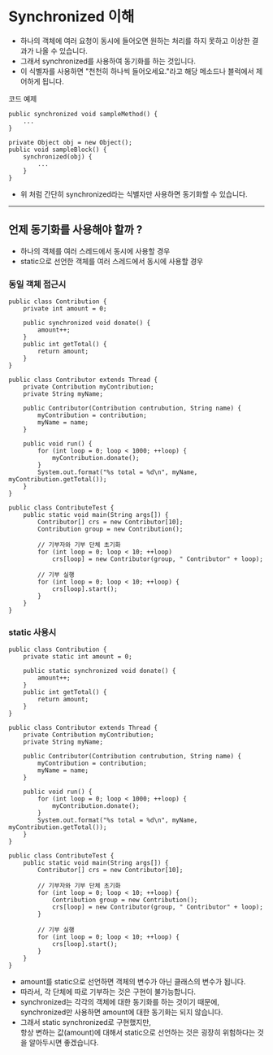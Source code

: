 # Synchronized 이해
* 하나의 객체에 여러 요청이 동시에 들어오면 원하는 처리를 하지 못하고 이상한 결과가 나올 수 있습니다.
* 그래서 synchronized를 사용하여 동기화를 하는 것입니다.
* 이 식별자를 사용하면 "천천히 하나씩 들어오세요."라고 해당 메소드나 블럭에서 제어하게 됩니다.

코드 예제
```
public synchronized void sampleMethod() {
    ...
}

private Object obj = new Object();
public void sampleBlock() {
    synchronized(obj) {
        ...
    }
}
```
* 위 처럼 간단히 synchronized라는 식별자만 사용하면 동기화할 수 있습니다.

---

## 언제 동기화를 사용해야 할까 ?
* 하나의 객체를 여러 스레드에서 동시에 사용할 경우
* static으로 선언한 객체를 여러 스레드에서 동시에 사용할 경우

### 동일 객체 접근시
```
public class Contribution {
    private int amount = 0;
    
    public synchronized void donate() {
        amount++;
    }
    public int getTotal() {
        return amount;
    }
}
```
```
public class Contributor extends Thread {
    private Contribution myContribution;
    private String myName;
    
    public Contributor(Contribution contrubution, String name) {
        myContribution = contribution;
        myName = name;
    }
    
    public void run() {
        for (int loop = 0; loop < 1000; ++loop) {
            myContribution.donate();
        }
        System.out.format("%s total = %d\n", myName, myContribution.getTotal());
    }
}
```
```
public class ContributeTest {
    public static void main(String args[]) {
        Contributor[] crs = new Contributor[10];
        Contribution group = new Contribution();
        
        // 기부자와 기부 단체 초기화
        for (int loop = 0; loop < 10; ++loop)
            crs[loop] = new Contributor(group, " Contributor" + loop);
        
        // 기부 실행
        for (int loop = 0; loop < 10; ++loop) {
            crs[loop].start();
        }
    }
}
```

### static 사용시
```
public class Contribution {
    private static int amount = 0;
    
    public static synchronized void donate() {
        amount++;
    }
    public int getTotal() {
        return amount;
    }
}
```
```
public class Contributor extends Thread {
    private Contribution myContribution;
    private String myName;
    
    public Contributor(Contribution contrubution, String name) {
        myContribution = contribution;
        myName = name;
    }
    
    public void run() {
        for (int loop = 0; loop < 1000; ++loop) {
            myContribution.donate();
        }
        System.out.format("%s total = %d\n", myName, myContribution.getTotal());
    }
}
```
```
public class ContributeTest {
    public static void main(String args[]) {
        Contributor[] crs = new Contributor[10];
        
        // 기부자와 기부 단체 초기화
        for (int loop = 0; loop < 10; ++loop) {
            Contribution group = new Contribution();
            crs[loop] = new Contributor(group, " Contributor" + loop);
        }
        
        // 기부 실행
        for (int loop = 0; loop < 10; ++loop) {
            crs[loop].start();
        }
    }
}
```
* amount를 static으로 선언하면 객체의 변수가 아닌 클래스의 변수가 됩니다.
* 따라서, 각 단체에 따로 기부하는 것은 구현이 불가능합니다.
* synchronized는 각각의 객체에 대한 동기화를 하는 것이기 때문에,<br/>
synchronized만 사용하면 amount에 대한 동기화는 되지 않습니다.
* 그래서 static synchronized로 구현했지만,<br/>
항상 변하는 값(amount)에 대해서 static으로 선언하는 것은 굉장히 위험하다는 것을 알아두시면 좋겠습니다.